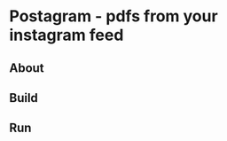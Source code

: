Postagram - pdfs from your instagram feed
====================

About
---------------------

Build
---------------------

Run
---------------------
